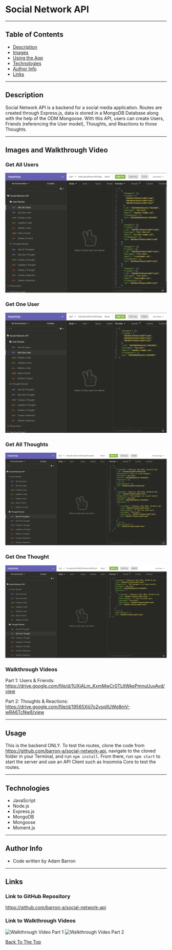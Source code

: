 # Social Network API

---

## Table of Contents

- [Description](#description)
- [Images](#images-and-walkthrough-video)
- [Using the App](#usage)
- [Technologies](#technologies)
- [Author Info](#author-info)
- [Links](#links)

---

## Description
Social Network API is a backend for a social media application. Routes are created through Express.js, data is stored in a MongoDB Database along with the help of the ODM Mongoose. With this API, users can create Users, Friends (referencing the User model), Thoughts, and Reactions to those Thoughts.

---

## Images and Walkthrough Video

### Get All Users
![Get All Users](/assets/images/social-network-get-all-users.png)

### Get One User
![Get One User](/assets/images/social-network-get-one-user.png)

### Get All Thoughts
![Get All Thoughts](/assets/images/social-network-get-all-thoughts.png)

### Get One Thought
![Get One Thought](/assets/images/social-network-get-one-thought.png)

### Walkthrough Videos
Part 1: Users & Friends: https://drive.google.com/file/d/1UXjALm_KxmMwCr0TLtIWkePmnuUuvAyd/view

Part 2: Thoughts & Reactions: https://drive.google.com/file/d/19565Xijj7o2vsqIIUWg8mV-wRA6TcNw8/view

---

## Usage
This is the backend ONLY.  To test the routes, clone the code from https://github.com/barron-a/social-network-api, navigate to the cloned folder in your Terminal, and run `npm install`. From there, run `npm start` to start the server and use an API Client such as Insomnia Core to test the routes.

---

## Technologies

- JavaScript
- Node.js
- Express.js
- MongoDB
- Mongoose
- Moment.js

---

## Author Info
- Code written by Adam Barron

---

## Links

### Link to GitHub Repository
https://github.com/barron-a/social-network-api

### Link to Walkthrough Videos
![Walkthrough Video Part 1](https://drive.google.com/file/d/1UXjALm_KxmMwCr0TLtIWkePmnuUuvAyd/view)
![Walkthrough Video Part 2](https://drive.google.com/file/d/19565Xijj7o2vsqIIUWg8mV-wRA6TcNw8/view)


[Back To The Top](#social-network-api)

